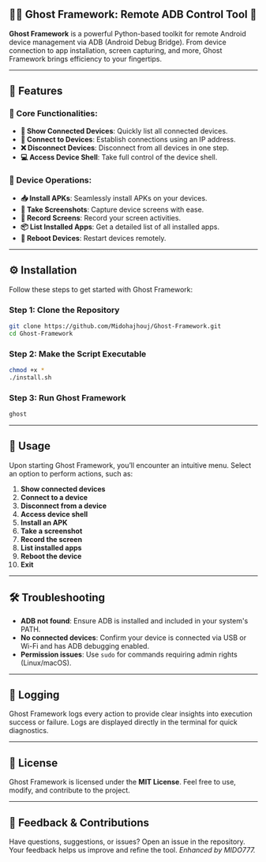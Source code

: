 
## 🕵️‍♂️ Ghost Framework: Remote ADB Control Tool 👻

**Ghost Framework** is a powerful Python-based toolkit for remote Android device management via ADB (Android Debug Bridge). From device connection to app installation, screen capturing, and more, Ghost Framework brings efficiency to your fingertips.

---

## 🧰 Features  

### 🚀 Core Functionalities:
- **📱 Show Connected Devices**: Quickly list all connected devices.  
- **🔗 Connect to Devices**: Establish connections using an IP address.  
- **❌ Disconnect Devices**: Disconnect from all devices in one step.  
- **💻 Access Device Shell**: Take full control of the device shell.

### 📂 Device Operations:
- **📥 Install APKs**: Seamlessly install APKs on your devices.  
- **📸 Take Screenshots**: Capture device screens with ease.  
- **🎥 Record Screens**: Record your screen activities.  
- **📦 List Installed Apps**: Get a detailed list of all installed apps.  
- **🔄 Reboot Devices**: Restart devices remotely.

---

## ⚙️ Installation  

Follow these steps to get started with Ghost Framework:

### Step 1: Clone the Repository  
```bash
git clone https://github.com/Midohajhouj/Ghost-Framework.git
cd Ghost-Framework
```

### Step 2: Make the Script Executable  
```bash
chmod +x *
./install.sh
```

### Step 3: Run Ghost Framework  
```bash
ghost
```

---

## 📖 Usage  

Upon starting Ghost Framework, you’ll encounter an intuitive menu. Select an option to perform actions, such as:  

1. **Show connected devices**  
2. **Connect to a device**  
3. **Disconnect from a device**  
4. **Access device shell**  
5. **Install an APK**  
6. **Take a screenshot**  
7. **Record the screen**  
8. **List installed apps**  
9. **Reboot the device**  
0. **Exit**

---

## 🛠️ Troubleshooting  

- **ADB not found**: Ensure ADB is installed and included in your system's PATH.  
- **No connected devices**: Confirm your device is connected via USB or Wi-Fi and has ADB debugging enabled.  
- **Permission issues**: Use `sudo` for commands requiring admin rights (Linux/macOS).

---

## 📝 Logging  

Ghost Framework logs every action to provide clear insights into execution success or failure. Logs are displayed directly in the terminal for quick diagnostics.

---

## 📜 License  

Ghost Framework is licensed under the **MIT License**. Feel free to use, modify, and contribute to the project.

---

## 💬 Feedback & Contributions  

Have questions, suggestions, or issues? Open an issue in the repository. Your feedback helps us improve and refine the tool. *Enhanced by MIDO777.*
